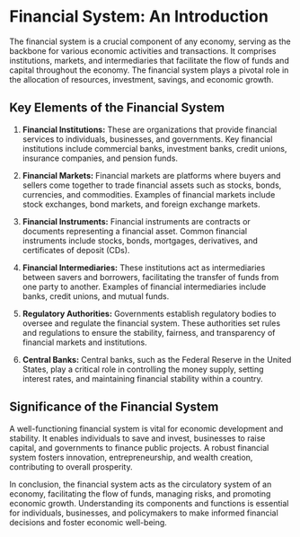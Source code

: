 # Financial System: An Introduction

The financial system is a crucial component of any economy, serving as the backbone for various economic activities and transactions. It comprises institutions, markets, and intermediaries that facilitate the flow of funds and capital throughout the economy. The financial system plays a pivotal role in the allocation of resources, investment, savings, and economic growth.

## Key Elements of the Financial System

1. **Financial Institutions:** These are organizations that provide financial services to individuals, businesses, and governments. Key financial institutions include commercial banks, investment banks, credit unions, insurance companies, and pension funds.

2. **Financial Markets:** Financial markets are platforms where buyers and sellers come together to trade financial assets such as stocks, bonds, currencies, and commodities. Examples of financial markets include stock exchanges, bond markets, and foreign exchange markets.

3. **Financial Instruments:** Financial instruments are contracts or documents representing a financial asset. Common financial instruments include stocks, bonds, mortgages, derivatives, and certificates of deposit (CDs).

4. **Financial Intermediaries:** These institutions act as intermediaries between savers and borrowers, facilitating the transfer of funds from one party to another. Examples of financial intermediaries include banks, credit unions, and mutual funds.

5. **Regulatory Authorities:** Governments establish regulatory bodies to oversee and regulate the financial system. These authorities set rules and regulations to ensure the stability, fairness, and transparency of financial markets and institutions.

6. **Central Banks:** Central banks, such as the Federal Reserve in the United States, play a critical role in controlling the money supply, setting interest rates, and maintaining financial stability within a country.


## Significance of the Financial System

A well-functioning financial system is vital for economic development and stability. It enables individuals to save and invest, businesses to raise capital, and governments to finance public projects. A robust financial system fosters innovation, entrepreneurship, and wealth creation, contributing to overall prosperity.

In conclusion, the financial system acts as the circulatory system of an economy, facilitating the flow of funds, managing risks, and promoting economic growth. Understanding its components and functions is essential for individuals, businesses, and policymakers to make informed financial decisions and foster economic well-being.